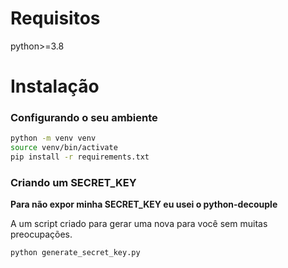 # Requisitos
python>=3.8
# Instalação
### Configurando o seu ambiente
```bash
python -m venv venv
source venv/bin/activate
pip install -r requirements.txt
```
### Criando um SECRET_KEY
**Para não expor minha SECRET_KEY eu usei o python-decouple**

A um script criado para gerar uma nova para você sem muitas preocupações.
```bash
python generate_secret_key.py
```